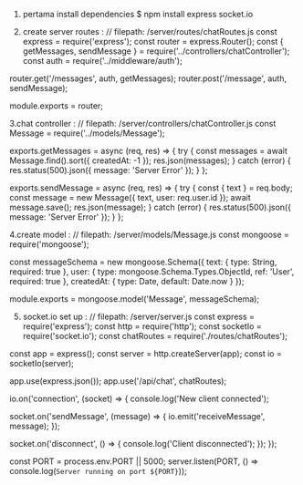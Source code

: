 1. pertama install dependencies
$ npm install express socket.io

2. create server routes :
// filepath: /server/routes/chatRoutes.js
const express = require('express');
const router = express.Router();
const { getMessages, sendMessage } = require('../controllers/chatController');
const auth = require('../middleware/auth');

router.get('/messages', auth, getMessages);
router.post('/message', auth, sendMessage);

module.exports = router;

3.chat controller :
// filepath: /server/controllers/chatController.js
const Message = require('../models/Message');

exports.getMessages = async (req, res) => {
  try {
    const messages = await Message.find().sort({ createdAt: -1 });
    res.json(messages);
  } catch (error) {
    res.status(500).json({ message: 'Server Error' });
  }
};

exports.sendMessage = async (req, res) => {
  try {
    const { text } = req.body;
    const message = new Message({ text, user: req.user.id });
    await message.save();
    res.json(message);
  } catch (error) {
    res.status(500).json({ message: 'Server Error' });
  }
};

4.create model :
// filepath: /server/models/Message.js
const mongoose = require('mongoose');

const messageSchema = new mongoose.Schema({
  text: { type: String, required: true },
  user: { type: mongoose.Schema.Types.ObjectId, ref: 'User', required: true },
  createdAt: { type: Date, default: Date.now }
});

module.exports = mongoose.model('Message', messageSchema);

5. socket.io set up :
// filepath: /server/server.js
const express = require('express');
const http = require('http');
const socketIo = require('socket.io');
const chatRoutes = require('./routes/chatRoutes');

const app = express();
const server = http.createServer(app);
const io = socketIo(server);

app.use(express.json());
app.use('/api/chat', chatRoutes);

io.on('connection', (socket) => {
  console.log('New client connected');

  socket.on('sendMessage', (message) => {
    io.emit('receiveMessage', message);
  });

  socket.on('disconnect', () => {
    console.log('Client disconnected');
  });
});

const PORT = process.env.PORT || 5000;
server.listen(PORT, () => console.log(`Server running on port ${PORT}`));